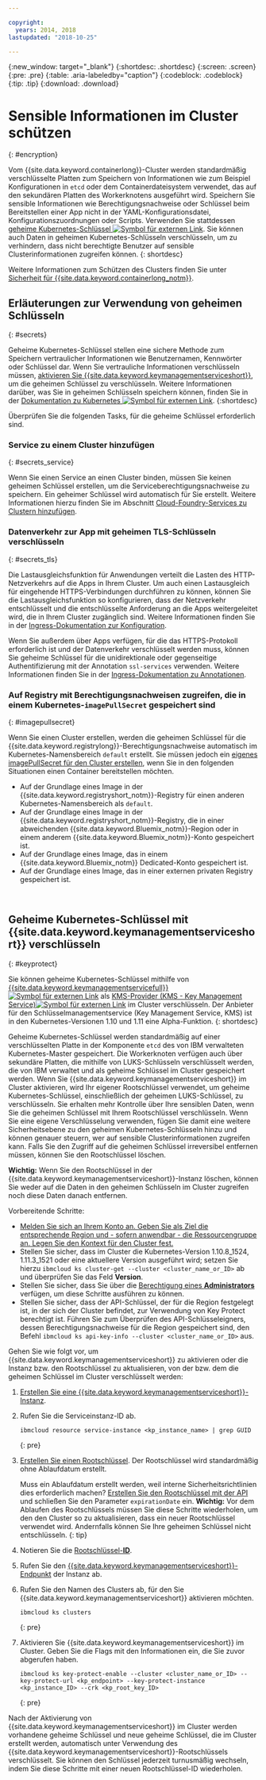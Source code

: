 ```yaml
---

copyright:
  years: 2014, 2018
lastupdated: "2018-10-25"

---
```


{:new_window: target="_blank"}
{:shortdesc: .shortdesc}
{:screen: .screen}
{:pre: .pre}
{:table: .aria-labeledby="caption"}
{:codeblock: .codeblock}
{:tip: .tip}
{:download: .download}


# Sensible Informationen im Cluster schützen
{: #encryption}

Vom {{site.data.keyword.containerlong}}-Cluster werden standardmäßig verschlüsselte Platten zum Speichern von Informationen wie zum Beispiel Konfigurationen in `etcd` oder dem Containerdateisystem verwendet, das auf den sekundären Platten des Workerknotens ausgeführt wird. Speichern Sie sensible Informationen wie Berechtigungsnachweise oder Schlüssel beim Bereitstellen einer App nicht in der YAML-Konfigurationsdatei, Konfigurationszuordnungen oder Scripts. Verwenden Sie stattdessen [geheime Kubernetes-Schlüssel ![Symbol für externen Link](../icons/launch-glyph.svg "Symbol für externen Link")](https://kubernetes.io/docs/concepts/configuration/secret/). Sie können auch Daten in geheimen Kubernetes-Schlüsseln verschlüsseln, um zu verhindern, dass nicht berechtigte Benutzer auf sensible Clusterinformationen zugreifen können.
{: shortdesc}

Weitere Informationen zum Schützen des Clusters finden Sie unter [Sicherheit für {{site.data.keyword.containerlong_notm}}](cs_secure.html#security).



## Erläuterungen zur Verwendung von geheimen Schlüsseln
{: #secrets}

Geheime Kubernetes-Schlüssel stellen eine sichere Methode zum Speichern vertraulicher Informationen wie Benutzernamen, Kennwörter oder Schlüssel dar. Wenn Sie vertrauliche Informationen verschlüsseln müssen, [aktivieren Sie {{site.data.keyword.keymanagementserviceshort}}](#keyprotect), um die geheimen Schlüssel zu verschlüsseln. Weitere Informationen darüber, was Sie in geheimen Schlüsseln speichern können, finden Sie in der [Dokumentation zu Kubernetes ![Symbol für externen Link](../icons/launch-glyph.svg "Symbol für externen Link")](https://kubernetes.io/docs/concepts/configuration/secret/).
{:shortdesc}

Überprüfen Sie die folgenden Tasks, für die geheime Schlüssel erforderlich sind.

### Service zu einem Cluster hinzufügen
{: #secrets_service}

Wenn Sie einen Service an einen Cluster binden, müssen Sie keinen geheimen Schlüssel erstellen, um die Serviceberechtigungsnachweise zu speichern. Ein geheimer Schlüssel wird automatisch für Sie erstellt. Weitere Informationen hierzu finden Sie im Abschnitt [Cloud-Foundry-Services zu Clustern hinzufügen](cs_integrations.html#adding_cluster).

### Datenverkehr zur App mit geheimen TLS-Schlüsseln verschlüsseln
{: #secrets_tls}

Die Lastausgleichsfunktion für Anwendungen verteilt die Lasten des HTTP-Netzverkehrs auf die Apps in Ihrem Cluster. Um auch einen Lastausgleich für eingehende HTTPS-Verbindungen durchführen zu können, können Sie die Lastausgleichsfunktion so konfigurieren, dass der Netzverkehr entschlüsselt und die entschlüsselte Anforderung an die Apps weitergeleitet wird, die in Ihrem Cluster zugänglich sind. Weitere Informationen finden Sie in der [Ingress-Dokumentation zur Konfiguration](cs_ingress.html#public_inside_3).

Wenn Sie außerdem über Apps verfügen, für die das HTTPS-Protokoll erforderlich ist und der Datenverkehr verschlüsselt werden muss, können Sie geheime Schlüssel für die unidirektionale oder gegenseitige Authentifizierung mit der Annotation `ssl-services` verwenden. Weitere Informationen finden Sie in der [Ingress-Dokumentation zu Annotationen](cs_annotations.html#ssl-services).

### Auf Registry mit Berechtigungsnachweisen zugreifen, die in einem Kubernetes-`imagePullSecret` gespeichert sind
{: #imagepullsecret}

Wenn Sie einen Cluster erstellen, werden die geheimen Schlüssel für die {{site.data.keyword.registrylong}}-Berechtigungsnachweise automatisch im Kubernetes-Namensbereich `default` erstellt. Sie müssen jedoch ein [eigenes imagePullSecret für den Cluster erstellen](cs_images.html#other), wenn Sie in den folgenden Situationen einen Container bereitstellen möchten.
* Auf der Grundlage eines Image in der {{site.data.keyword.registryshort_notm}}-Registry für einen anderen Kubernetes-Namensbereich als `default`.
* Auf der Grundlage eines Image in der {{site.data.keyword.registryshort_notm}}-Registry, die in einer abweichenden {{site.data.keyword.Bluemix_notm}}-Region oder in einem anderem {{site.data.keyword.Bluemix_notm}}-Konto gespeichert ist.
* Auf der Grundlage eines Image, das in einem {{site.data.keyword.Bluemix_notm}} Dedicated-Konto gespeichert ist.
* Auf der Grundlage eines Image, das in einer externen privaten Registry gespeichert ist.

<br />


## Geheime Kubernetes-Schlüssel mit {{site.data.keyword.keymanagementserviceshort}} verschlüsseln
{: #keyprotect}

Sie können geheime Kubernetes-Schlüssel mithilfe von [{{site.data.keyword.keymanagementservicefull}} ![Symbol für externen Link](../icons/launch-glyph.svg "Symbol für externen Link")](/docs/services/key-protect/index.html#getting-started-with-key-protect) als [KMS-Provider (KMS - Key Management Service)![Symbol für externen Link](../icons/launch-glyph.svg "Symbol für externen Link")](https://kubernetes.io/docs/tasks/administer-cluster/kms-provider/) im Cluster verschlüsseln. Der Anbieter für den Schlüsselmanagementservice (Key Management Service, KMS) ist in den Kubernetes-Versionen 1.10 und 1.11 eine Alpha-Funktion.
{: shortdesc}

Geheime Kubernetes-Schlüssel werden standardmäßig auf einer verschlüsselten Platte in der Komponente `etcd` des von IBM verwalteten Kubernetes-Master gespeichert. Die Workerknoten verfügen auch über sekundäre Platten, die mithilfe von LUKS-Schlüsseln verschlüsselt werden, die von IBM verwaltet und als geheime Schlüssel im Cluster gespeichert werden. Wenn Sie {{site.data.keyword.keymanagementserviceshort}} im Cluster aktivieren, wird Ihr eigener Rootschlüssel verwendet, um geheime Kubernetes-Schlüssel, einschließlich der geheimen LUKS-Schlüssel, zu verschlüsseln. Sie erhalten mehr Kontrolle über Ihre sensiblen Daten, wenn Sie die geheimen Schlüssel mit Ihrem Rootschlüssel verschlüsseln. Wenn Sie eine eigene Verschlüsselung verwenden, fügen Sie damit eine weitere Sicherheitsebene zu den geheimen Kubernetes-Schlüsseln hinzu und können genauer steuern, wer auf sensible Clusterinformationen zugreifen kann. Falls Sie den Zugriff auf die geheimen Schlüssel irreversibel entfernen müssen, können Sie den Rootschlüssel löschen.

**Wichtig:** Wenn Sie den Rootschlüssel in der {{site.data.keyword.keymanagementserviceshort}}-Instanz löschen, können Sie weder auf die Daten in den geheimen Schlüsseln im Cluster zugreifen noch diese Daten danach entfernen.

Vorbereitende Schritte:
* [Melden Sie sich an Ihrem Konto an. Geben Sie als Ziel die entsprechende Region und - sofern anwendbar - die Ressourcengruppe an. Legen Sie den Kontext für den Cluster fest.](cs_cli_install.html#cs_cli_configure)
* Stellen Sie sicher, dass im Cluster die Kubernetes-Version 1.10.8_1524, 1.11.3_1521 oder eine aktuellere Version ausgeführt wird; setzen Sie hierzu `ibmcloud ks cluster-get --cluster <cluster_name_or_ID>` ab und überprüfen Sie das Feld **Version**.
* Stellen Sie sicher, dass Sie über die [Berechtigung eines **Administrators**](cs_users.html#access_policies) verfügen, um diese Schritte ausführen zu können.
* Stellen Sie sicher, dass der API-Schlüssel, der für die Region festgelegt ist, in der sich der Cluster befindet, zur Verwendung von Key Protect berechtigt ist. Führen Sie zum Überprüfen des API-Schlüsseleigners, dessen Berechtigungsnachweise für die Region gespeichert sind, den Befehl `ibmcloud ks api-key-info --cluster <cluster_name_or_ID>` aus.

Gehen Sie wie folgt vor, um {{site.data.keyword.keymanagementserviceshort}} zu aktivieren oder die Instanz bzw. den Rootschlüssel zu aktualisieren, von der bzw. dem die geheimen Schlüssel im Cluster verschlüsselt werden:

1.  [Erstellen Sie eine {{site.data.keyword.keymanagementserviceshort}}-Instanz](/docs/services/key-protect/provision.html#provision).

2.  Rufen Sie die Serviceinstanz-ID ab.


    ```
    ibmcloud resource service-instance <kp_instance_name> | grep GUID
    ```
    {: pre}

3.  [Erstellen Sie einen Rootschlüssel](/docs/services/key-protect/create-root-keys.html#create-root-keys). Der Rootschlüssel wird standardmäßig ohne Ablaufdatum erstellt.

    Muss ein Ablaufdatum erstellt werden, weil interne Sicherheitsrichtlinien dies erforderlich machen? [Erstellen Sie den Rootschlüssel mit der API](/docs/services/key-protect/create-root-keys.html#api) und schließen Sie den Parameter `expirationDate` ein. **Wichtig:** Vor dem Ablaufen des Rootschlüssels müssen Sie diese Schritte wiederholen, um den den Cluster so zu aktualisieren, dass ein neuer Rootschlüssel verwendet wird. Andernfalls können Sie Ihre geheimen Schlüssel nicht entschlüsseln.
    {: tip}

4.  Notieren Sie die [Rootschlüssel-**ID**](/docs/services/key-protect/view-keys.html#gui).

5.  Rufen Sie den [{{site.data.keyword.keymanagementserviceshort}}-Endpunkt](/docs/services/key-protect/regions.html#endpoints) der Instanz ab.

6.  Rufen Sie den Namen des Clusters ab, für den Sie {{site.data.keyword.keymanagementserviceshort}} aktivieren möchten. 

    ```
    ibmcloud ks clusters
    ```
    {: pre}

7.  Aktivieren Sie {{site.data.keyword.keymanagementserviceshort}} im Cluster. Geben Sie die Flags mit den Informationen ein, die Sie zuvor abgerufen haben.

    ```
    ibmcloud ks key-protect-enable --cluster <cluster_name_or_ID> --key-protect-url <kp_endpoint> --key-protect-instance <kp_instance_ID> --crk <kp_root_key_ID>
    ```
    {: pre}

Nach der Aktivierung von {{site.data.keyword.keymanagementserviceshort}} im Cluster werden vorhandene geheime Schlüssel und neue geheime Schlüssel, die im Cluster erstellt werden, automatisch unter Verwendung des {{site.data.keyword.keymanagementserviceshort}}-Rootschlüssels verschlüsselt. Sie können den Schlüssel jederzeit turnusmäßig wechseln, indem Sie diese Schritte mit einer neuen Rootschlüssel-ID wiederholen.
